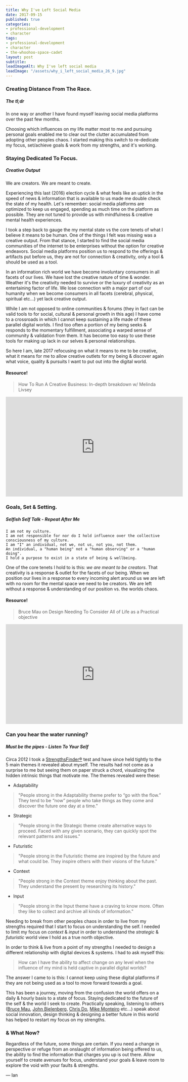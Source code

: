 ```yaml
---
title: Why I've Left Social Media
date: 2017-09-15
published: true
categories:
- professional-development
- character
tags:
- professional-development
- character
- the-whoohoo-space-cadet
layout: post
subtitle:
leadImageAlt: Why I've left social media
leadImage: "/assets/why_i_left_social_media_26_9.jpg"
---
```


### Creating Distance From The Race.

##### The tl;dr

In one way or another I have found myself leaving social media platforms over the past few months.

Choosing which influences on my life matter most to me and pursuing personal goals enabled me to clear out the clutter accumulated from adopting other peoples chaos. I started making this switch to re-dedicate my focus, set/achieve goals & work from my strengths, and it's working.

### Staying Dedicated To Focus.

##### Creative Output

We are creators. We are meant to create.

Experiencing this last (2016) election cycle & what feels like an uptick in the speed of news & information that is available to us made me double check the state of my health. Let's remember: social media platforms are optimized to keep us engaged, spending as much time on the platform as possible. They are not tuned to provide us with mindfulness & creative mental health experiences.

I took a step back to gauge the my mental state vs the core tenets of what I believe it means to be human. One of the things I felt was missing was a creative output. From that stance, I started to find the social media communities of the internet to be enterprises without the option for creative endeavors. Social media platforms position us to respond to the offerings & artifacts put before us, they are not for connection & creativity, only a tool & should be used as a tool.

In an information rich world we have become involuntary consumers in all facets of our lives. We have lost the creative nature of time & wonder. Weather it's the creativity needed to survive or the luxury of creativity as an entertaining factor of life. We lose connection with a major part of our humanity when we become consumers in all facets (cerebral, physical, spiritual etc…) yet lack creative output.

While I am not opposed to online communities & forums (they in fact can be valid tools to for social, cultural & personal growth in this age) I have come to a crossroads in which I cannot keep sustaining a life made of these parallel digital worlds. I find too often a portion of my being seeks & responds to the momentary fulfillment, associating a warped sense of community & validation from them. It has become too easy to use these tools for making up lack in our selves & personal relationships.

So here I am, late 2017 refocusing on what it means to me to be creative, what it means for me to allow creative outlets for my being & discover again what voice, quality & pursuits I want to put out into the digital world.

#### Resource!
> How To Run A Creative Business: In-depth breakdown w/ Melinda Livsey

<div>
  <span class="center video-container">
    <iframe width="560" height="315" src="https://www.youtube-nocookie.com/embed/D8BN2YSyYkg?rel=0&amp;start=1657" frameborder="0" allowfullscreen></iframe>
  </span>
</div>


### Goals, Set & Setting.

##### Selfish Self Talk - Repeat After Me

```
I am not my culture.
I am not responsible for nor do I hold influence over the collective consciousness of my culture.
I am "I" an individual, not we, not us, not you, not them.
An individual, a "human being" not a "human observing" or a "human doing".
I hold a purpose to exist in a state of being & wellbeing.
```

One of the core tenets I hold to is this: *we are meant to be creators*. That creativity is a response & outlet for the facets of our being. When we position our lives in a response to every incoming alert around us we are left with no room for the mental space we need to be creators. We are left without a response & understanding of our position vs. the worlds chaos.

#### Resource!
> Bruce Mau on Design Needing To Consider All of Life as a Practical objective

<div>
  <span class="center video-container">
    <iframe width="560" height="315" src="https://www.youtube-nocookie.com/embed/Ne8BLDZtqbo?rel=0&amp;start=270" frameborder="0" allowfullscreen></iframe>
  </span>
</div>

### Can you hear the water running?

##### Must be the pipes - Listen To Your Self

Circa 2012 I took a [StrengthsFinder®](https://www.strengthstest.com/strengths-finder-themes) test and have since held tightly to the 5 main themes it revealed about myself. The results had not come as a surprise to me but seeing them on paper struck a chord, visualizing the hidden intrinsic things that motivate me. The themes revealed were these:

- Adaptability
> "People strong in the Adaptability theme prefer to “go with the flow.” They tend to be “now” people who take things as they come and discover the future one day at a time."

- Strategic
> "People strong in the Strategic theme create alternative ways to proceed. Faced with any given scenario, they can quickly spot the relevant patterns and issues."

- Futuristic
> "People strong in the Futuristic theme are inspired by the future and what could be. They inspire others with their visions of the future."

- Context
> "People strong in the Context theme enjoy thinking about the past. They understand the present by researching its history."

- Input
> "People strong in the Input theme have a craving to know more. Often they like to collect and archive all kinds of information."

Needing to break from other peoples chaos in order to live from my strengths required that I start to focus on understanding the self. I needed to limit my focus on *context* & *input* in order to understand the *strategic* & *futuristic* world view I hold as a true north objective.

In order to think & live from a point of my strengths I needed to design a different relationship with digital devices & systems. I had to ask myself this:

> How can I have the ability to affect change on any level when the influence of my mind is held captive in parallel digital worlds?

The answer I came to is this: I cannot keep using these digital platforms if they are not being used as a tool to move forward towards a goal.

This has been a journey, moving from the confusion the world offers on a daily & hourly basis to a state of focus. Staying dedicated to the future of the self & the world I seek to create. Practically speaking, listening to others ([Bruce Mau](https://www.youtube.com/watch?v=Ne8BLDZtqbo&index=7&list=PLKmQ5Vv3JCNNUeVS9UsPH1Rk3FH1tO4If), [John Bielenberg](https://www.youtube.com/watch?v=mzUv65gCbok&index=11&list=PLKmQ5Vv3JCNNUeVS9UsPH1Rk3FH1tO4If), [Chris Do](https://www.youtube.com/watch?v=wd0ejVP_g78&list=PLzKJi2GjpkEHbv_b8C_XKs0VT5T3cCraH), [Mike Monteiro](https://www.youtube.com/watch?v=vW2moFk074Q) etc...) speak about social innovation, design thinking & designing a better future in this world has helped to restart my focus on my strengths.

### & What Now?

Regardless of the future, some things are certain. If you need a change in perspective or refuge from an onslaught of information being offered to us, the ability to find the information that charges you up is out there. Allow yourself to create avenues for focus, understand your goals & leave room to explore the void with your faults & strengths.

— Ian
